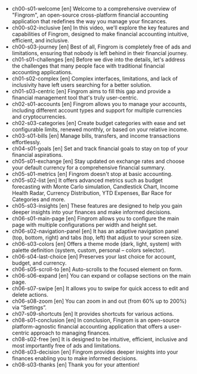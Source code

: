 - ch00-s01-welcome
  [en] Welcome to a comprehensive overview of "Fingrom", an open-source cross-platform financial accounting application that redefines the way you manage your fincances.
- ch00-s02-inclusive
  [en] In this video, we'll explore the key features and capabilities of Fingrom, designed to make financial accounting intuitive, efficient, and inclusive.
- ch00-s03-journey
  [en] Best of all, Fingrom is completely free of ads and limitations, ensuring that nobody is left behind in their financial journey.
- ch01-s01-challenges
  [en] Before we dive into the details, let's address the challenges that many people face with traditional financial accounting applications.
- ch01-s02-complex
  [en] Complex interfaces, limitations, and lack of inclusivity have left users searching for a better solution.
- ch01-s03-centric
  [en] Fingrom aims to fill this gap and provide a financial management tool that's truly user-centric.
- ch02-s01-accounts
  [en] Fingrom allows you to manage your accounts, including different account types and support for multiple currencies and cryptocurrencies.
- ch02-s03-categories
  [en] Create budget categories with ease and set configurable limits, renewed monthly, or based on your relative income.
- ch03-s01-bills
  [en] Manage bills, transfers, and income transactions effortlessly.
- ch04-s01-goals
  [en] Set and track financial goals to stay on top of your financial aspirations.
- ch05-s01-exchange
  [en] Stay updated on exchange rates and choose your default currency for a comprehensive financial summary.
- ch05-s01-metrics
  [en] Fingrom doesn't stop at basic accounting.
- ch05-s02-list
  [en] It offers advanced metrics such as budget forecasting with Monte Carlo simulation, Candlestick Chart, Income Health Radar, Currency Distribution, YTD Expenses, Bar Race for Categories and more.
- ch05-s03-insights
  [en] These features are designed to help you gain deeper insights into your finances and make informed decisions.
- ch06-s01-main-page
  [en] Fingrom allows you to configure the main page with multiple configurations per width and height set.
- ch06-s02-navigation-panel
  [en] It has an adaptive navigation panel (top, bottom, right) and tabs (top, left) that adjust to your screen size.
- ch06-s03-colors
  [en] Offers a theme mode (dark, light, system) with palette definition (system, custom, personal – colors selector). 
- ch06-s04-last-choice
  [en] Preserves your last choice for account, budget, and currency.
- ch06-s05-scroll-to
  [en] Auto-scrolls to the focused element on form.
- ch06-s06-expand
  [en] You can expand or collapse sections on the main page.
- ch06-s07-swipe
  [en] It allows you to swipe for quick access to edit and delete actions.
- ch06-s08-zoom
  [en] You can zoom in and out (from 60% up to 200%) via “Settings”.
- ch07-s09-shortcuts
  [en] It provides shortcuts for various actions.
- ch08-s01-conclusion
  [en] In conclusion, Fingrom is an open-source platform-agnostic financial accounting application that offers a user-centric approach to managing finances.
- ch08-s02-free
  [en] It is designed to be intuitive, efficient, inclusive and most importantly free of ads and limitations.
- ch08-s03-decision
  [en] Fingrom provides deeper insights into your finances enabling you to make informed decisions.
- ch08-s03-thanks
  [en] Thank you for your attention!

